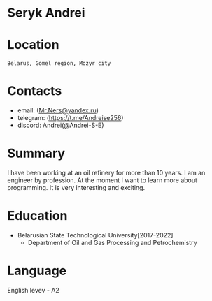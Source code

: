 # Seryk Andrei
# Location      
    Belarus, Gomel region, Mozyr city
# Contacts    
* email: (Mr.Ners@yandex.ru)  
* telegram: (https://t.me/Andreise256)    
* discord:  Andrei(@Andrei-S-E)  
# Summary    
I have been working at an oil refinery for more than 10 years. I am an engineer by profession. At the moment I want to learn more about programming. It is very interesting and exciting.
# Education    
 * Belarusian State Technological University[2017-2022]
    + Department of Oil and Gas Processing and Petrochemistry
 # Language          
   English levev - A2
